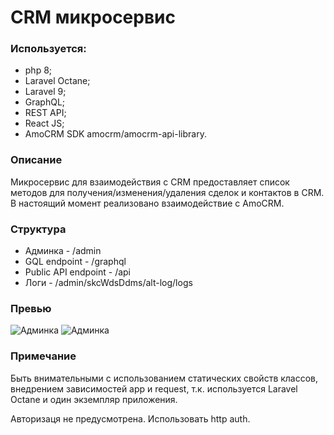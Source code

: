 # CRM микросервис

### Используется:
- php 8;
- Laravel Octane;
- Laravel 9;
- GraphQL;
- REST API;
- React JS;
- AmoCRM SDK amocrm/amocrm-api-library.

### Описание

Микросервис для взаимодействия с CRM предоставляет список методов для получения/изменения/удаления сделок и контактов в CRM. В настоящий момент реализовано взаимодействие с AmoCRM.

### Структура

- Админка - /admin
- GQL endpoint - /graphql
- Public API endpoint - /api
- Логи - /admin/skcWdsDdms/alt-log/logs

### Превью

![Админка](https://i.imgur.com/YXJjcIw.png)
![Админка](https://i.imgur.com/EGgeMlM.png)

### Примечание
Быть внимательными с использованием статических свойств классов, внедрением зависимостей app и request, т.к. используется Laravel Octane и один экземпляр приложения.

Авторизаця не предусмотрена. Использовать http auth.
